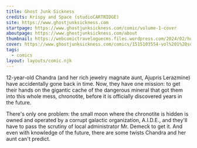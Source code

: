 ```yaml
---
title: Ghost Junk Sickness
credits: Krispy and Space (studioCARTRIDGE)
site: https://www.ghostjunksickness.com
startpage: https://www.ghostjunksickness.com/comic/volume-1-cover
aboutpage: https://www.ghostjunksickness.com/about
thumbnail: https://webcomictraveloguecms.files.wordpress.com/2024/02/hubbox_gjs.png
cover: https://www.ghostjunksickness.com/comics/1515103554-vol%201%20supernewcover%20title.jpg
tags:
  - comics
layout: layouts/comic.njk
---
```


12-year-old Chandra (and her rich jewelry magnate aunt, Ajupris Lerazmine) have accidentally gone back in time. Now, they have one mission: to get their hands on the gigantic cache of the dangerous mineral that got them into this whole mess, chronotite, before it is officially discovered years in the future.

There's only one problem: the small moon where the chronotite is hidden is owned and operated by a corrupt galactic organization, A.I.D.E., and they'll have to pass the scrutiny of local administrator Mr. Demeck to get it. And even with knowledge of the future, there are some twists Chandra and her aunt can't predict.